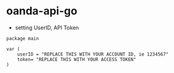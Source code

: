 # oanda-api-go

* setting UserID, API Token

~~~
package main

var (
    userID = "REPLACE THIS WITH YOUR ACCOUNT ID, ie 1234567"
    token= "REPLACE THIS WITH YOUR ACCESS TOKEN"
)
~~~
